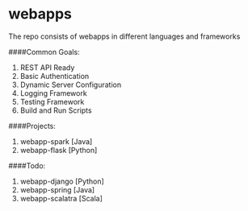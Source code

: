 # webapps
The repo consists of webapps in different languages and frameworks

####Common Goals:

1. REST API Ready
2. Basic Authentication
3. Dynamic Server Configuration
4. Logging Framework
5. Testing Framework
6. Build and Run Scripts


####Projects:
1. webapp-spark [Java]
2. webapp-flask [Python]


####Todo:
1. webapp-django [Python]
2. webapp-spring [Java]
3. webapp-scalatra [Scala]
